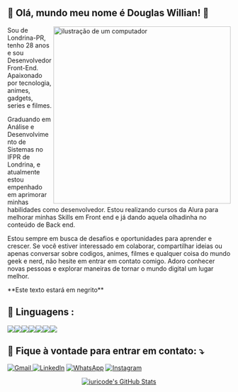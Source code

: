 ## 💜 Olá, mundo meu nome é <strong>Douglas Willian! 👋</strong>

<img src="https://raw.githubusercontent.com/MicaelliMedeiros/micaellimedeiros/master/image/computer-illustration.png" alt="ilustração de um computador" min-width="400px" max-width="400px" width="400px" align="right">

<p align="left"> 
   Sou de Londrina-PR, tenho 28 anos e sou Desenvolvedor Front-End. Apaixonado por tecnologia, animes, gadgets, series e filmes.

Graduando em Análise e Desenvolvimento de Sistemas no IFPR de Londrina, e atualmente estou empenhado em aprimorar minhas habilidades como desenvolvedor. Estou realizando cursos da Alura para melhorar minhas Skills em Front end e já dando aquela olhadinha no conteúdo de Back end.

Estou sempre em busca de desafios e oportunidades para aprender e crescer. Se você estiver interessado em colaborar, compartilhar ideias ou apenas conversar sobre codigos, animes, filmes e qualquer coisa do mundo geek e nerd, não hesite em entrar em contato comigo. Adoro conhecer novas pessoas e explorar maneiras de tornar o mundo digital um lugar melhor.
</p>
**Este texto estará em negrito**

 ## 🦄 Linguagens : </strong>

 <div style="display: flex; flex-direction: row;">
  <img src="https://img.shields.io/badge/JavaScript-323330?style=for-the-badge&logo=javascript&logoColor=F7DF1E">
  <img src="https://img.shields.io/badge/HTML-239120?style=for-the-badge&logo=html5&logoColor=white">
  <img src="https://img.shields.io/badge/CSS3-1572B6?style=for-the-badge&logo=css3&logoColor=white">
  <img src="https://img.shields.io/badge/React-20232A?style=for-the-badge&logo=react&logoColor=61DAFB">
  <img src="https://img.shields.io/badge/React_Native-20232A?style=for-the-badge&logo=react&logoColor=61DAFB">
  <img src="https://img.shields.io/badge/Kotlin-0095D5?&style=for-the-badge&logo=kotlin&logoColor=white">
  <img src="https://img.shields.io/badge/Git-E34F26?style=for-the-badge&logo=git&logoColor=white">
</div>




  ## 💌 Fique à vontade para entrar em contato: ⤵️ </strong>


<p align="left">
 <a href="mailto:douglasbso12@gmail.com" title="Gmail">
  <img src="https://img.shields.io/badge/-Gmail-FF0000?style=flat-square&labelColor=FF0000&logo=gmail&logoColor=white" alt="Gmail"/>
</a>

  <a href="https://www.linkedin.com/in/douglas-basilio-459a6a1bb/" title="LinkedIn">
  <img src="https://img.shields.io/badge/-Linkedin-0e76a8?style=flat-square&logo=Linkedin&logoColor=white&link=LINK-DO-SEU-LINKEDIN" alt="LinkedIn"/></a>

  <a href="https://api.whatsapp.com/send/?phone=%2B5543991904442&text&type=phone_number&app_absent=0" title="WhatsApp">
  <img src="https://img.shields.io/badge/-WhatsApp-25d366?style=flat-square&labelColor=25d366&logo=whatsapp&logoColor=white&link=API-DO-SEU-WHATSAPP" alt="WhatsApp"/></a>

  <a href="http://instagram.com/douglaswillianb" title="Instagram">
  <img src="https://img.shields.io/badge/-Instagram-DF0174?style=flat-square&labelColor=DF0174&logo=instagram&logoColor=white&link=LINK-DO-SEU-INSTAGRAM" alt="Instagram"/></a>
</p>

<p align="center">
  <a href="https://github.com/iuricode">
    <img src="https://github-readme-stats.vercel.app/api/top-langs/?username=DouglasWillianBasilio&hide=html&layout=compact&theme=synthwave" alt="iuricode's GitHub Stats"/>
  </a>
</p>

